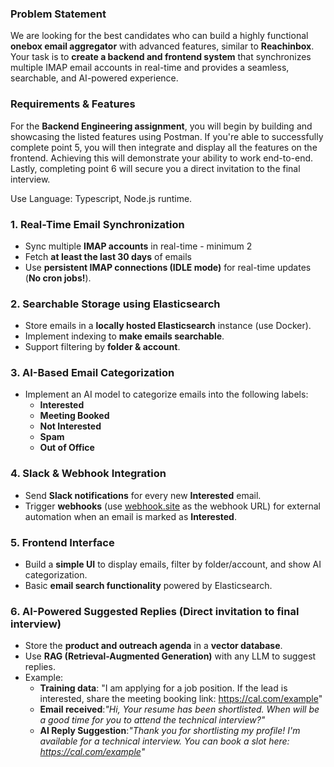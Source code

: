 ### **Problem Statement**

We are looking for the best candidates who can build a highly functional **onebox email aggregator** with advanced features, similar to **Reachinbox**. Your task is to **create a backend and frontend system** that synchronizes multiple IMAP email accounts in real-time and provides a seamless, searchable, and AI-powered experience.

### **Requirements & Features**

For the **Backend Engineering assignment**, you will begin by building and showcasing the listed features using Postman. If you're able to successfully complete point 5, you will then integrate and display all the features on the frontend. Achieving this will demonstrate your ability to work end-to-end. Lastly, completing point 6 will secure you a direct invitation to the final interview. 

Use Language: Typescript, Node.js runtime.

### **1. Real-Time Email Synchronization**

- Sync multiple **IMAP accounts** in real-time - minimum 2
- Fetch **at least the last 30 days** of emails
- Use **persistent IMAP connections (IDLE mode)** for real-time updates (**No cron jobs!**).

### **2. Searchable Storage using Elasticsearch**

- Store emails in a **locally hosted Elasticsearch** instance (use Docker).
- Implement indexing to **make emails searchable**.
- Support filtering by **folder & account**.

### **3. AI-Based Email Categorization**

- Implement an AI model to categorize emails into the following labels:
    - **Interested**
    - **Meeting Booked**
    - **Not Interested**
    - **Spam**
    - **Out of Office**

### **4. Slack & Webhook Integration**

- Send **Slack notifications** for every new **Interested** email.
- Trigger **webhooks** (use [webhook.site](https://webhook.site) as the webhook URL) for external automation when an email is marked as **Interested**.

### **5. Frontend Interface**

- Build a **simple UI** to display emails, filter by folder/account, and show AI categorization.
- Basic **email search functionality** powered by Elasticsearch.

### **6. AI-Powered Suggested Replies (Direct invitation to final interview)**

- Store the **product and outreach agenda** in a **vector database**.
- Use **RAG (Retrieval-Augmented Generation)** with any LLM to suggest replies.
- Example:
    - **Training data**: "I am applying for a job position. If the lead is interested, share the meeting booking link: https://cal.com/example"
    - **Email received**:*"Hi, Your resume has been shortlisted. When will be a good time for you to attend the technical interview?"*
    - **AI Reply Suggestion**:*"Thank you for shortlisting my profile! I'm available for a technical interview. You can book a slot here: https://cal.com/example"*